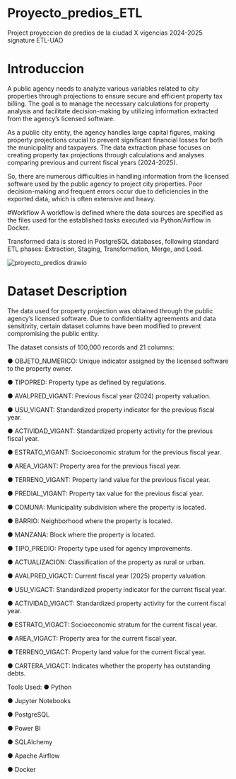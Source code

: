# Proyecto_predios_ETL
Project proyeccion de predios de la ciudad X vigencias 2024-2025 signature ETL-UAO

# Introduccion
A public agency needs to analyze various variables related to city properties through projections to ensure secure and efficient property tax billing. The goal is to manage the necessary calculations for property analysis and facilitate decision-making by utilizing information extracted from the agency’s licensed software.

As a public city entity, the agency handles large capital figures, making property projections crucial to prevent significant financial losses for both the municipality and taxpayers.
The data extraction phase focuses on creating property tax projections through calculations and analyses comparing previous and current fiscal years (2024-2025).

So, there are numerous difficulties in handling information from the licensed software used by the public agency to project city properties. Poor decision-making and frequent errors occur due to deficiencies in the exported data, which is often extensive and heavy.

#Workflow
A workflow is defined where the data sources are specified as the files used for the established tasks executed via Python/Airflow in Docker.

Transformed data is stored in PostgreSQL databases, following standard ETL phases: Extraction, Staging, Transformation, Merge, and Load. 

![proyecto_predios drawio](https://github.com/user-attachments/assets/66fe6136-5740-483b-8a20-0358a9398a36)

# Dataset Description
The data used for property projection was obtained through the public agency’s licensed software. Due to confidentiality agreements and data sensitivity, certain dataset columns have been modified to prevent compromising the public entity.

The dataset consists of 100,000 records and 21 columns:

●	OBJETO_NUMERICO: Unique indicator assigned by the licensed software to the property owner.

●	TIPOPRED: Property type as defined by regulations.

●	AVALPRED_VIGANT: Previous fiscal year (2024) property valuation.

●	USU_VIGANT: Standardized property indicator for the previous fiscal year.

●	ACTIVIDAD_VIGANT: Standardized property activity for the previous fiscal year.

●	ESTRATO_VIGANT: Socioeconomic stratum for the previous fiscal year.

●	AREA_VIGANT: Property area for the previous fiscal year.

●	TERRENO_VIGANT: Property land value for the previous fiscal year.

●	PREDIAL_VIGANT: Property tax value for the previous fiscal year.

●	COMUNA: Municipality subdivision where the property is located.

●	BARRIO: Neighborhood where the property is located.

●	MANZANA: Block where the property is located.

●	TIPO_PREDIO: Property type used for agency improvements.

●	ACTUALIZACION: Classification of the property as rural or urban.

●	AVALPRED_VIGACT: Current fiscal year (2025) property valuation.

●	USU_VIGACT: Standardized property indicator for the current fiscal year.

●	ACTIVIDAD_VIGACT: Standardized property activity for the current fiscal year.

●	ESTRATO_VIGACT: Socioeconomic stratum for the current fiscal year.

●	AREA_VIGACT: Property area for the current fiscal year.

●	TERRENO_VIGACT: Property land value for the current fiscal year.

●	CARTERA_VIGACT: Indicates whether the property has outstanding debts.

Tools Used:
●	Python

●	Jupyter Notebooks

●	PostgreSQL

●	Power BI

●	SQLAlchemy

●	Apache Airflow

●	Docker
